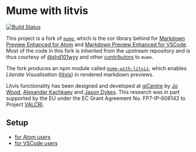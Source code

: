 # Mume with litvis

[![Build Status](https://travis-ci.org/gicentre/mume-with-litvis.svg?branch=master)](https://travis-ci.org/gicentre/mume-with-litvis)

This project is a fork of [`mume`](https://github.com/shd101wyy/mume), which is the cor library behind for [Markdown Preview Enhanced for Atom](https://atom.io/packages/markdown-preview-enhanced) and [Markdown Preview Enhanced for VSCode](https://marketplace.visualstudio.com/items?itemName=shd101wyy.markdown-preview-enhanced#review-details).
Most of the code in this fork is inherited from the upstream repository and is thus courtesy of [@shd101wyy](https://github.com/shd101wyy) and other [contributors](https://github.com/shd101wyy/mume/graphs/contributors) to `mume`.

The fork produces an npm module called [`mume-with-litvis`](https://www.npmjs.com/package/mume-with-litvis), which enables _Literate Visualisation_ ([litvis](http://litvis.org/)) in rendered markdown previews.

Litvis functionality has been designed and developed at [giCentre](https://www.gicentre.net/) by [Jo Wood](https://github.com/jwoLondon), [Alexander Kachkaev](https://github.com/kachkaev) and [Jason Dykes](https://github.com/jsndyks).
This research was in part supported by the EU under the EC Grant Agreement No. FP7-IP-608142 to Project [VALCRI](http://valcri.org/).

## Setup

* [for Atom users](https://github.com/gicentre/markdown-preview-enhanced-with-litvis)
* [for VSCode users](https://github.com/gicentre/vscode-markdown-preview-enhanced-with-litvis)
